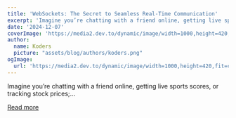 ```yaml
---
title: 'WebSockets: The Secret to Seamless Real-Time Communication'
excerpt: 'Imagine you’re chatting with a friend online, getting live sports scores, or tracking stock prices;...'
date: '2024-12-07'
coverImage: 'https://media2.dev.to/dynamic/image/width=1000,height=420,fit=cover,gravity=auto,format=auto/https%3A%2F%2Fdev-to-uploads.s3.amazonaws.com%2Fuploads%2Farticles%2Fgulbhdii72rcz1negqx8.png'
author:
  name: Koders
  picture: "assets/blog/authors/koders.png"
ogImage:
  url: 'https://media2.dev.to/dynamic/image/width=1000,height=420,fit=cover,gravity=auto,format=auto/https%3A%2F%2Fdev-to-uploads.s3.amazonaws.com%2Fuploads%2Farticles%2Fgulbhdii72rcz1negqx8.png'
---
```


Imagine you’re chatting with a friend online, getting live sports scores, or tracking stock prices;...

[Read more](https://dev.to/mukhilpadmanabhan/websockets-the-secret-to-seamless-real-time-communication-3joc)

